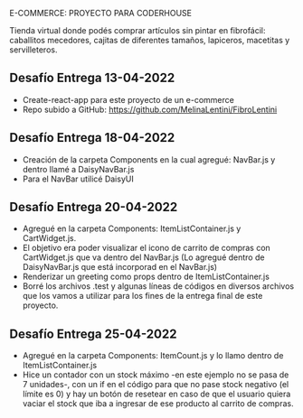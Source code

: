 E-COMMERCE: PROYECTO PARA CODERHOUSE

Tienda virtual donde podés comprar artículos sin pintar en fibrofácil: caballitos mecedores, cajitas de diferentes tamaños, lapiceros, macetitas y servilleteros.

## Desafío Entrega 13-04-2022

- Create-react-app para este proyecto de un e-commerce
- Repo subido a GitHub: https://github.com/MelinaLentini/FibroLentini

## Desafío Entrega 18-04-2022

- Creación de la carpeta Components en la cual agregué: NavBar.js y dentro llamé a DaisyNavBar.js
- Para el NavBar utilicé DaisyUI

## Desafío Entrega 20-04-2022

- Agregué en la carpeta Components: ItemListContainer.js y CartWidget.js.
- El objetivo era poder visualizar el icono de carrito de compras con CartWidget.js que va dentro del NavBar.js (Lo agregué dentro de DaisyNavBar.js que está incorporad en el NavBar.js)
- Renderizar un greeting como props dentro de ItemListContainer.js
- Borré los archivos .test y algunas líneas de códigos en diversos archivos que los vamos a utilizar para los fines de la entrega final de este proyecto.

## Desafío Entrega 25-04-2022
- Agregué en la carpeta Components: ItemCount.js y lo llamo dentro de ItemListContainer.js
- Hice un contador con un stock máximo -en este ejemplo no se pasa de 7 unidades-, con un if en el código para que no pase stock negativo (el límite es 0) y hay un botón de resetear en caso de que el usuario quiera vaciar el stock que iba a ingresar de ese producto al carrito de compras.